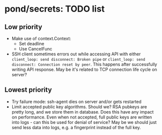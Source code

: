 # pond/secrets: TODO list

## Low priority

- Make use of context.Context:
    - Set deadline
    - Use CancelFunc
- SSH client sometimes errors out while accessing API with either
  `client_loop: send disconnect: Broken pipe` or
  `client_loop: send disconnect: Connection reset by peer`.
  This happens after successfully writing API response.
  May be it's related to TCP connection life cycle on server?

## Lowest priority

- Try failure mode: ssh-agent dies on server and/or gets restarted
- Limit accepted public key algorithms. Should we? RSA pubkeys are pretty
  long, and we store them in database. Does this have any impact on
  performance.
  Even when not accepted, full public keys are written into logs - can this be
  used for denial of service? May be we should just send less data into logs,
  e.g. a fingerprint instead of the full key.
